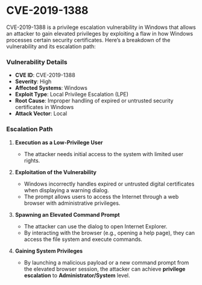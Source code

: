 

# CVE-2019-1388

CVE-2019-1388 is a privilege escalation vulnerability in Windows that allows an attacker to gain elevated privileges by exploiting a flaw in how Windows processes certain security certificates. Here’s a breakdown of the vulnerability and its escalation path:

### Vulnerability Details

- **CVE ID**: CVE-2019-1388
- **Severity**: High
- **Affected Systems**: Windows
- **Exploit Type**: Local Privilege Escalation (LPE)
- **Root Cause**: Improper handling of expired or untrusted security certificates in Windows
- **Attack Vector**: Local

### Escalation Path

1. **Execution as a Low-Privilege User**
    
    - The attacker needs initial access to the system with limited user rights.
2. **Exploitation of the Vulnerability**
    
    - Windows incorrectly handles expired or untrusted digital certificates when displaying a warning dialog.
    - The prompt allows users to access the Internet through a web browser with administrative privileges.
3. **Spawning an Elevated Command Prompt**
    
    - The attacker can use the dialog to open Internet Explorer.
    - By interacting with the browser (e.g., opening a help page), they can access the file system and execute commands.
4. **Gaining System Privileges**
    
    - By launching a malicious payload or a new command prompt from the elevated browser session, the attacker can achieve **privilege escalation** to **Administrator/System** level.